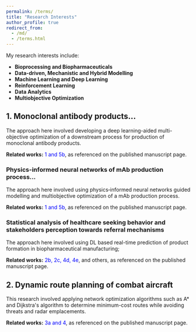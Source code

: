 ```yaml
---
permalink: /terms/
title: "Research Interests"
author_profile: true
redirect_from: 
  - /md/
  - /terms.html
---
```



My research interests include:

- **Bioprocessing and Biopharmaceuticals**  
- **Data-driven, Mechanistic and Hybrid Modelling**  
- **Machine Learning and Deep Learning**  
- **Reinforcement Learning**  
- **Data Analytics**  
- **Multiobjective Optimization**


## 1. Monoclonal antibody products...

The approach here involved developing a deep learning-aided multi-objective optimization of a downstream process for production of monoclonal antibody products.

**Related works:** <span style="color:blue">1 and 5b</span>, as referenced on the published manuscript page.

### Physics-informed neural networks of mAb production process...

The approach here involved using physics‐informed neural networks guided modelling and multiobjective optimization of a mAb production process.

**Related works:** <span style="color:blue">1 and 5b</span>, as referenced on the published manuscript page.

### Statistical analysis of healthcare seeking behavior and stakeholders perception towards referral mechanisms

The approach here involved using DL based real-time prediction of product formation in biopharmaceutical manufacturing;


**Related works:** <span style="color:blue">2b, 2c, 4d, 4e</span>, and others, as referenced on the published manuscript page.


## 2. Dynamic route planning of combat aircraft
This research involved applying network optimization algorithms such as A* and Dijkstra's algorithm to determine minimum-cost routes while avoiding threats and radar emplacements.  <br>

**Related works:** <span style="color:blue">3a and 4</span>, as referenced on the published manuscript page.

